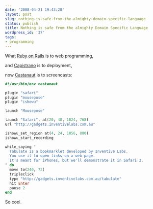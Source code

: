 ```yaml
---
date: '2008-04-21 19:43:28'
layout: post
slug: nothing-is-safe-from-the-almighty-domain-specific-language
status: publish
title: Nothing is safe from the almighty Domain Specific Language
wordpress_id: '37'
tags:
- programming
---
```


What <a href="http://rubyonrails.com/">Ruby on Rails</a> is to web programming,

and <a href="http://www.capify.org/">Capistrano</a> is to deployment,

now <a href="http://gadgets.inventivelabs.com.au/castanaut">Castanaut</a> is to screencasts:

``` ruby
#!/usr/bin/env castanaut

plugin "safari"
plugin "mousepose"
plugin "ishowu"

launch "Mousepose"

launch "Safari", at(20, 40, 1024, 768)
url "http://gadgets.inventivelabs.com.au"

ishowu_set_region at(4, 24, 1056, 800)
ishowu_start_recording

while_saying "
  Tabulate is a bookmarklet developed by Inventive Labs.
  You use it to open links on a web page.
  It's meant for iPhones, but we'll demonstrate it in Safari 3.
" do
  move to(240, 72)
  tripleclick
  type "http://gadgets.inventivelabs.com.au/tabulate"
  hit Enter
  pause 2
end
```

So cool.
